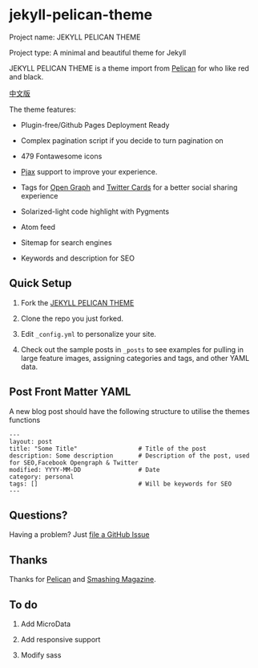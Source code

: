 # jekyll-pelican-theme

Project name: JEKYLL PELICAN THEME

Project type: A minimal and beautiful theme for Jekyll

JEKYLL PELICAN THEME is a theme import from [Pelican](http://blog.getpelican.com) for who like red and black.

[中文版](https://github.com/ibrother/jekyll-pelican-theme/wiki)

The theme features:

* Plugin-free/Github Pages Deployment Ready

* Complex pagination script if you decide to turn pagination on

* 479 Fontawesome icons

* [Pjax](https://github.com/defunkt/jquery-pjax) support to improve your experience.

* Tags for [Open Graph](https://developers.facebook.com/docs/opengraph/) and [Twitter Cards](https://dev.twitter.com/docs/cards) for a better social sharing experience

* Solarized-light code highlight with Pygments

* Atom feed

* Sitemap for search engines

* Keywords and description for SEO

## Quick Setup

1. Fork the [JEKYLL PELICAN THEME](https://github.com/ibrother/jekyll-pelican-theme/fork)

2. Clone the repo you just forked.

3. Edit `_config.yml` to personalize your site.

4. Check out the sample posts in `_posts` to see examples for pulling in large feature images, assigning categories and tags, and other YAML data.

## Post Front Matter YAML

A new blog post should have the following structure to utilise the themes functions

```ymal
---
layout: post
title: "Some Title"                 # Title of the post
description: Some description       # Description of the post, used for SEO,Facebook Opengraph & Twitter
modified: YYYY-MM-DD                # Date
category: personal
tags: []                            # Will be keywords for SEO
---
```

## Questions?

Having a problem? Just [file a GitHub Issue](https://github.com/hmfaysal/hmfaysal-omega-theme/issues/new)

## Thanks

Thanks for [Pelican](http://blog.getpelican.com) and [Smashing Magazine](http://coding.smashingmagazine.com/2009/08/04/designing-a-html-5-layout-from-scratch/).

## To do

1. Add MicroData

2. Add responsive support

3. Modify sass
